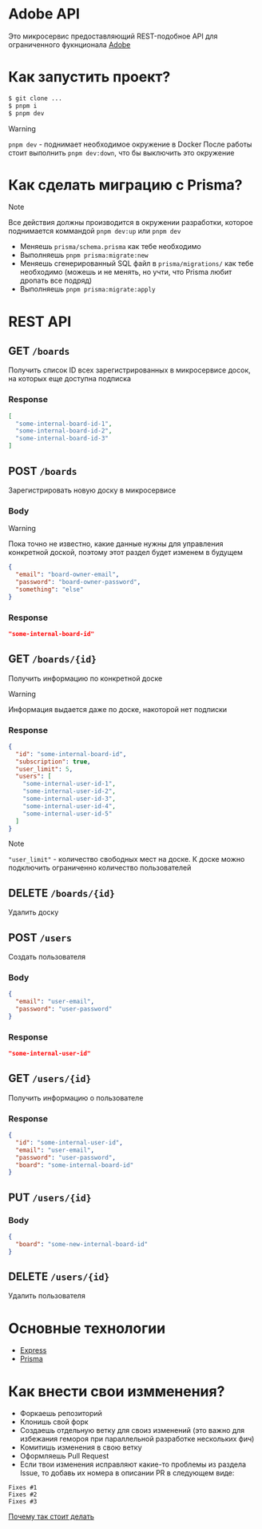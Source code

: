 # Adobe API

Это микросервис предоставляющий REST-подобное API
для ограниченного фукнционала [Adobe](adobe.com)

# Как запустить проект?

```sh
$ git clone ...
$ pnpm i
$ pnpm dev
```

> [!WARNING]
> `pnpm dev` - поднимает необходимое окружение в Docker
> После работы стоит выполнить `pnpm dev:down`, что бы выключить это окружение

# Как сделать миграцию с Prisma?

> [!NOTE]
> Все действия должны производится в окружении разработки, которое поднимается коммандой `pnpm dev:up` или `pnpm dev`

- Меняешь `prisma/schema.prisma` как тебе необходимо
- Выполняешь `pnpm prisma:migrate:new`
- Меняешь сгенерированный SQL файл в `prisma/migrations/` как тебе необходимо (можешь и не менять, но учти, что Prisma любит дропать все подряд)
- Выполняешь `pnpm prisma:migrate:apply`

# REST API

## GET `/boards`

Получить список ID всех зарегистрированных в микросервисе досок,
на которых еще доступна подписка

### Response

```json
[
  "some-internal-board-id-1",
  "some-internal-board-id-2",
  "some-internal-board-id-3"
]
```

## POST `/boards`

Зарегистрировать новую доску в микросервисе

### Body

> [!WARNING]
> Пока точно не известно, какие данные нужны для управления конкретной доской,
> поэтому этот раздел будет изменем в будущем

```json
{
  "email": "board-owner-email",
  "password": "board-owner-password",
  "something": "else"
}
```

### Response

```json
"some-internal-board-id"
```

## GET `/boards/{id}`

Получить информацию по конкретной доске

> [!WARNING]
> Информация выдается даже по доске, накоторой нет подписки

### Response

```json
{
  "id": "some-internal-board-id",
  "subscription": true,
  "user_limit": 5,
  "users": [
    "some-internal-user-id-1",
    "some-internal-user-id-2",
    "some-internal-user-id-3",
    "some-internal-user-id-4",
    "some-internal-user-id-5"
  ]
}
```

> [!NOTE]
> `"user_limit"` - количество свободных мест на доске.
> К доске можно подключить ограниченно количество пользователей

## DELETE `/boards/{id}`

Удалить доску

## POST `/users`

Создать пользователя

### Body

```json
{
  "email": "user-email",
  "password": "user-password"
}
```

### Response

```json
"some-internal-user-id"
```

## GET `/users/{id}`

Получить информацию о пользователе

### Response

```json
{
  "id": "some-internal-user-id",
  "email": "user-email",
  "password": "user-password",
  "board": "some-internal-board-id"
}
```

## PUT `/users/{id}`

### Body

```json
{
  "board": "some-new-internal-board-id"
}
```

## DELETE `/users/{id}`

Удалить пользователя

# Основные технологии

- [Express](https://www.npmjs.com/package/express)
- [Prisma](https://www.npmjs.com/package/prisma)

# Как внести свои измменения?

- Форкаешь репозиторий
- Клонишь свой форк
- Создаешь отдельную ветку для своиз изменений
(это важно для избежания гемороя при параллельной разработке нескольких фич)
- Комитишь изменения в свою ветку
- Оформляешь Pull Request
- Если твои изменения исправляют какие-то проблемы из раздела Issue,
то добавь их номера в описании PR в следующем виде:
```
Fixes #1
Fixes #2
Fixes #3
```
[Почему так стоит делать](https://docs.github.com/en/issues/tracking-your-work-with-issues/using-issues/linking-a-pull-request-to-an-issue)

